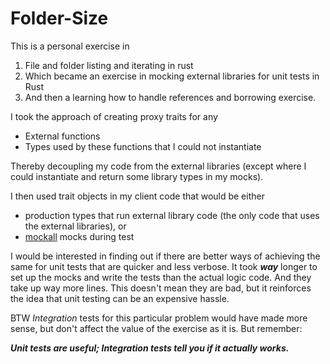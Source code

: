 # Folder-Size

This is a personal exercise in

1. File and folder listing and iterating in rust
2. Which became an exercise in mocking external libraries for unit tests in Rust
3. And then a learning how to handle references and borrowing exercise.

I took the approach of creating proxy traits for any

- External functions
- Types used by these functions that I could not instantiate

Thereby decoupling my code from the external libraries (except where I could instantiate and return some library types
in my mocks).

I then used trait objects in my client code that would be either

* production types that run external library code (the only code that uses the external libraries), or
* [mockall](https://github.com/asomers/mockall) mocks during test

I would be interested in finding out if there are better ways of achieving the same for unit tests that are quicker and
less verbose. It took ***way*** longer to set up the mocks and write the tests than the actual logic code. And they take
up way more lines. This doesn't mean they are bad, but it reinforces the idea that unit testing can be an expensive
hassle.

BTW *Integration* tests for this particular problem would have made more sense, but don't affect the value of the
exercise
as it is. But remember:

**_Unit tests are useful; Integration tests tell you if it actually works._**